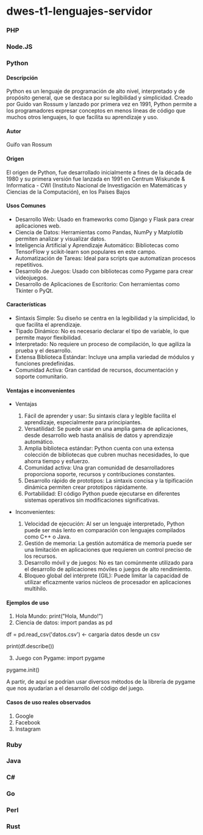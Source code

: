 # dwes-t1-lenguajes-servidor

### PHP

### Node.JS

### Python

#### Descripción
Python es un lenguaje de programación de alto nivel, interpretado y de propósito general, que se destaca por su legibilidad y simplicidad. Creado por Guido van Rossum y lanzado por primera vez en 1991, Python permite a los programadores expresar conceptos en menos líneas de código que muchos otros lenguajes, lo que facilita su aprendizaje y uso.

#### Autor
Guifo van Rossum

#### Origen
El origen de Python, fue desarrollado inicialmente a fines de la década de 1980 y su primera versión fue lanzada en 1991 en Centrum Wiskunde & Informatica - CWI (Instituto Nacional de Investigación en Matemáticas y Ciencias de la Computación), en los Países Bajos

#### Usos Comunes
- Desarrollo Web: Usado en frameworks como Django y Flask para crear aplicaciones web.
- Ciencia de Datos: Herramientas como Pandas, NumPy y Matplotlib permiten analizar y visualizar datos.
- Inteligencia Artificial y Aprendizaje Automático: Bibliotecas como TensorFlow y scikit-learn son populares en este campo.
- Automatización de Tareas: Ideal para scripts que automatizan procesos repetitivos.
- Desarrollo de Juegos: Usado con bibliotecas como Pygame para crear videojuegos.
- Desarrollo de Aplicaciones de Escritorio: Con herramientas como Tkinter o PyQt.

#### Características
- Sintaxis Simple: Su diseño se centra en la legibilidad y la simplicidad, lo que facilita el aprendizaje.
- Tipado Dinámico: No es necesario declarar el tipo de variable, lo que permite mayor flexibilidad.
- Interpretado: No requiere un proceso de compilación, lo que agiliza la prueba y el desarrollo.
- Extensa Biblioteca Estándar: Incluye una amplia variedad de módulos y funciones predefinidas.
- Comunidad Activa: Gran cantidad de recursos, documentación y soporte comunitario.

#### Ventajas e inconvenientes
- Ventajas
  1. Fácil de aprender y usar: Su sintaxis clara y legible facilita el aprendizaje, especialmente para principiantes.
  2. Versatilidad: Se puede usar en una amplia gama de aplicaciones, desde desarrollo web hasta análisis de datos y aprendizaje automático.
  3. Amplia biblioteca estándar: Python cuenta con una extensa colección de bibliotecas que cubren muchas necesidades, lo que ahorra tiempo y esfuerzo.
  4. Comunidad activa: Una gran comunidad de desarrolladores proporciona soporte, recursos y contribuciones constantes.
  5. Desarrollo rápido de prototipos: La sintaxis concisa y la tipificación dinámica permiten crear prototipos rápidamente.
  6. Portabilidad: El código Python puede ejecutarse en diferentes sistemas operativos sin modificaciones significativas.

- Inconvenientes:
  1. Velocidad de ejecución: Al ser un lenguaje interpretado, Python puede ser más lento en comparación con lenguajes compilados como C++ o Java.
  2. Gestión de memoria: La gestión automática de memoria puede ser una limitación en aplicaciones que requieren un control preciso de los recursos.
  3. Desarrollo móvil y de juegos: No es tan comúnmente utilizado para el desarrollo de aplicaciones móviles o juegos de alto rendimiento.
  4. Bloqueo global del intérprete (GIL): Puede limitar la capacidad de utilizar eficazmente varios núcleos de procesador en aplicaciones multihilo.

#### Ejemplos de uso
1. Hola Mundo: print("Hola, Mundo!")
2. Ciencia de datos: import pandas as pd

df = pd.read_csv('datos.csv') <- cargaría datos desde un csv

print(df.describe())

3. Juego con Pygame: import pygame

pygame.init()

A partir, de aquí se podrían usar diversos métodos de la librería de pygame que nos ayudarían a el desarrollo del código del juego.

#### Casos de uso reales observados
1. Google
2. Facebook
3. Instagram
   
### Ruby

### Java

### C#

### Go

### Perl

### Rust

